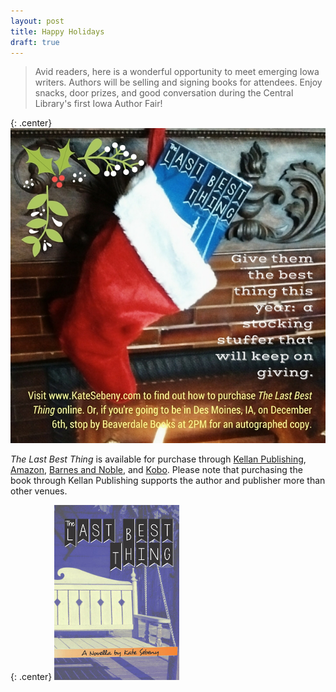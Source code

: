```yaml
---
layout: post
title: Happy Holidays
draft: true
---
```


> Avid readers, here is a wonderful opportunity to meet emerging Iowa writers. Authors will be selling and signing books for attendees. Enjoy snacks, door prizes, and good conversation during the Central Library's first Iowa Author Fair!

{: .center}
[![Iowa Author Fair](https://raw.githubusercontent.com/KateSebeny/katesebeny.github.io/master/images/TheLastBestThing/christmas.jpg)](http://www.beaverdalebooks.com)

*The Last Best Thing* is available for purchase through [Kellan Publishing](http://kellanpublishing.3dcartstores.com/The-Last-Best-Thing_p_34.html?AffId=9), [Amazon](http://www.amazon.com/dp/B00WQ4OT2S), [Barnes and Noble](http://www.barnesandnoble.com/w/the-last-best-thing-kate-sebeny/1121813215?ean=9781511681001), and [Kobo](https://store.kobobooks.com/en-US/ebook/the-last-best-thing). Please note that purchasing the book through Kellan Publishing supports the author and publisher more than other venues.

{: .center}
[![The Last Best Thing](https://raw.githubusercontent.com/KateSebeny/katesebeny.github.io/master/images/TheLastBestThing/TheLastBestThingFrontCover.jpg "The Last Best Thing")](http://kellanpublishing.3dcartstores.com/The-Last-Best-Thing_p_34.html?AffId=9)